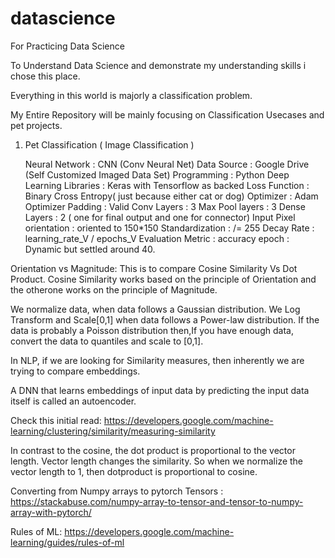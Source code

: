 # datascience
For Practicing Data Science

To Understand Data Science and demonstrate my understanding skills i chose this place.

Everything in this world is majorly a classification problem. 

My Entire Repository will be mainly focusing on Classification Usecases and pet projects.


1. Pet Classification   ( Image Classification )
    
    Neural Network                   :  CNN (Conv Neural Net)
    Data Source                      :  Google Drive (Self Customized Imaged Data Set)
    Programming                      :  Python
    Deep Learning Libraries          :  Keras with Tensorflow as backed
    Loss Function                    :  Binary Cross Entropy( just because either cat or dog)
    Optimizer                        :  Adam Optimizer 
    Padding                          :  Valid
    Conv Layers                      :  3
    Max Pool layers                  :  3
    Dense Layers                     :  2  ( one for final output and one for connector)
    Input Pixel orientation          :  oriented to 150*150 
    Standardization                  :  /= 255
    Decay Rate                       :  learning_rate_V / epochs_V
    Evaluation Metric                :  accuracy
    epoch                            :  Dynamic but settled around 40.




Orientation vs Magnitude: 
                          This is to compare Cosine Similarity Vs Dot Product. Cosine Similarity works based on the principle of Orientation and the otherone works on the principle of Magnitude. 

We normalize data, when data follows a Gaussian distribution.
We Log Transform and Scale[0,1] when data follows a Power-law distribution.
If  the data is probably a Poisson distribution then,If you have enough data, convert the data to quantiles and scale to [0,1].

In NLP, if we are looking for Similarity measures, then inherently we are trying to compare embeddings. 

A DNN that learns embeddings of input data by predicting the input data itself is called an autoencoder. 

Check this initial read: https://developers.google.com/machine-learning/clustering/similarity/measuring-similarity

In contrast to the cosine, the dot product is proportional to the vector length.
Vector length changes the similarity. So when we normalize the vector length to 1, then dotproduct is proportional to cosine. 



Converting from Numpy arrays to pytorch Tensors : https://stackabuse.com/numpy-array-to-tensor-and-tensor-to-numpy-array-with-pytorch/


Rules of ML: https://developers.google.com/machine-learning/guides/rules-of-ml

